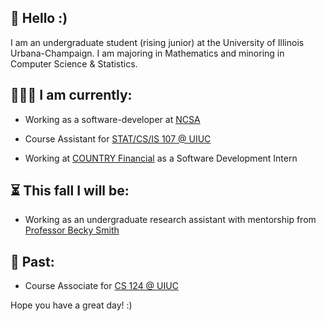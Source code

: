 ## :wave: Hello :)

I am an undergraduate student (rising junior) at the University of Illinois Urbana-Champaign. I am majoring in Mathematics and minoring in Computer Science & Statistics. 

## 👨🏽‍💻 I am currently: 

   - Working as a software-developer at [NCSA](https://www.ncsa.illinois.edu/) 
    
   - Course Assistant for [STAT/CS/IS 107 @ UIUC](https://discovery.cs.illinois.edu/)
    
   - Working at [COUNTRY Financial](https://www.countryfinancial.com/) as a Software Development Intern

## ⏳ This fall I will be:
   - Working as an undergraduate research assistant with mentorship from [Professor Becky Smith](https://experts.illinois.edu/en/persons/rebecca-lee-smith) 

## 📝 Past:

   - Course Associate for [CS 124 @ UIUC](https://www.cs124.org/)

   
Hope you have a great day! :)

